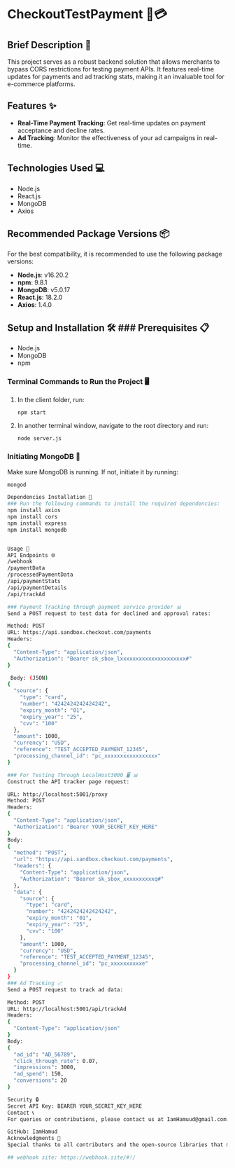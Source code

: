 # CheckoutTestPayment 🛒💳

## Brief Description 📝

This project serves as a robust backend solution that allows merchants to bypass CORS restrictions for testing payment APIs. It features real-time updates for payments and ad tracking stats, making it an invaluable tool for e-commerce platforms.

## Features ✨

- **Real-Time Payment Tracking**: Get real-time updates on payment acceptance and decline rates.
- **Ad Tracking**: Monitor the effectiveness of your ad campaigns in real-time.

## Technologies Used 💻

- Node.js
- React.js
- MongoDB
- Axios

## Recommended Package Versions 📦

For the best compatibility, it is recommended to use the following package versions:

- **Node.js**: v16.20.2
- **npm**: 9.8.1
- **MongoDB**: v5.0.17
- **React.js**: 18.2.0
- **Axios**: 1.4.0



## Setup and Installation 🛠️ ### Prerequisites 📋

- Node.js
- MongoDB
- npm

### Terminal Commands to Run the Project 🖥️

1. In the client folder, run:
    ```bash
    npm start
    ```
2. In another terminal window, navigate to the root directory and run:
    ```bash
    node server.js
    ```

### Initiating MongoDB 🍃

Make sure MongoDB is running. If not, initiate it by running:
```bash
mongod

Dependencies Installation 💾
### Run the following commands to install the required dependencies:
npm install axios
npm install cors
npm install express
npm install mongodb


Usage 🚀
API Endpoints 🌐
/webhook
/paymentData
/processedPaymentData
/api/paymentStats
/api/paymentDetails
/api/trackAd

### Payment Tracking through payment service provider 📊
Send a POST request to test data for declined and approval rates:

Method: POST
URL: https://api.sandbox.checkout.com/payments
Headers:
{
  "Content-Type": "application/json",
  "Authorization": "Bearer sk_sbox_lxxxxxxxxxxxxxxxxxxxxx#"
}

 Body: (JSON)
{
  "source": {
    "type": "card",
    "number": "4242424242424242",
    "expiry_month": "01",
    "expiry_year": "25",
    "cvv": "100"
  },
  "amount": 1000,
  "currency": "USD",
  "reference": "TEST_ACCEPTED_PAYMENT_12345",
  "processing_channel_id": "pc_xxxxxxxxxxxxxxxxx"
}

### For Testing Through LocalHost3000 🖥️ 📊
Construct the API tracker page request:

URL: http://localhost:5001/proxy
Method: POST
Headers:
{
  "Content-Type": "application/json",
  "Authorization": "Bearer YOUR_SECRET_KEY_HERE"
}
Body:
{
  "method": "POST",
  "url": "https://api.sandbox.checkout.com/payments",
  "headers": {
    "Content-Type": "application/json",
    "Authorization": "Bearer sk_sbox_xxxxxxxxxxq#"
  },
  "data": {
    "source": {
      "type": "card",
      "number": "4242424242424242",
      "expiry_month": "01",
      "expiry_year": "25",
      "cvv": "100"
    },
    "amount": 1000,
    "currency": "USD",
    "reference": "TEST_ACCEPTED_PAYMENT_12345",
    "processing_channel_id": "pc_xxxxxxxxxxe"
  }
}
### Ad Tracking 📈
Send a POST request to track ad data:

Method: POST
URL: http://localhost:5001/api/trackAd
Headers:
{
  "Content-Type": "application/json"
}
Body:
{
  "ad_id": "AD_56789",
  "click_through_rate": 0.07,
  "impressions": 3000,
  "ad_spend": 150,
  "conversions": 20
}

Security 🔒
Secret API Key: BEARER YOUR_SECRET_KEY_HERE
Contact 📞
For queries or contributions, please contact us at IamHamuud@gmail.com.

GitHub: IamHamud
Acknowledgments 🙏
Special thanks to all contributors and the open-source libraries that made this project possible.

## webhook site: https://webhook.site/#!/
